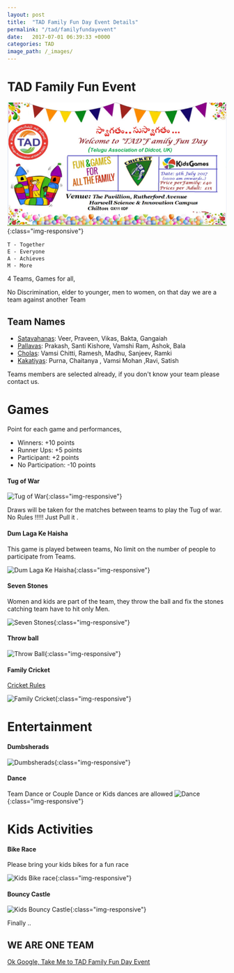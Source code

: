 ```yaml
---
layout: post
title:  "TAD Family Fun Day Event Details"
permalink: "/tad/familyfundayevent"
date:   2017-07-01 06:39:33 +0000
categories: TAD
image_path: /_images/
---
```

# TAD Family Fun Event

![TAD Family Fund Day](https://raw.githubusercontent.com/tadfamilyfunevent/tadfamilyfunevent.github.io/master/_images/familyfunddayevent.jpeg){:class="img-responsive"}

    T - Together
    E - Everyone
    A - Achieves
    M - More

4 Teams, Games for all,

No Discrimination, elder to younger, men to women, on that day we are a team against another Team

## Team Names
  -  [Satavahanas](https://en.wikipedia.org/wiki/Satavahana_dynasty): Veer, Praveen, Vikas, Bakta, Gangaiah
  -  [Pallavas](https://en.wikipedia.org/wiki/Pallava_dynasty): Prakash, Santi Kishore, Vamshi Ram, Ashok, Bala
  -  [Cholas](https://en.wikipedia.org/wiki/Chola_dynasty): Vamsi Chitti, Ramesh, Madhu, Sanjeev, Ramki
  -  [Kakatiyas](https://en.wikipedia.org/wiki/Kakatiya_dynasty): Purna, Chaitanya , Vamsi Mohan ,Ravi, Satish


Teams members are selected already, if you don't know your team please contact us.

# Games
 Point for each game and performances,

  - Winners:          +10 points
  - Runner Ups:       +5 points
  - Participant:      +2 points
  - No Participation: -10 points



#### Tug of War
![Tug of War](https://photos.travelblog.org/Photos/28984/129630/f/900611-tug-of-war-the-indian-side-0.jpg){:class="img-responsive"}

Draws will be taken for the matches between teams to play the Tug of war. No Rules !!!!! Just Pull it .

#### Dum Laga Ke Haisha
This game is played between teams, No limit on the number of people to participate from Teams.

![Dum Laga Ke Haisha](http://images.mid-day.com/images/2015/feb/25Bhumi-Ayushmann.jpg){:class="img-responsive"}



#### Seven Stones
Women and kids are part of the team, they throw the ball and fix the stones catching team have to hit only Men.

![Seven Stones](https://blog.compassion.com/wp-content/uploads/2012/08/traditional-game-in-india-seven-stones-stacking.jpg){:class="img-responsive"}

#### Throw ball

![Throw Ball](http://i.dawn.com/large/2015/09/55f09107310fa.jpg){:class="img-responsive"}

#### Family Cricket

[Cricket Rules][cricket_rules]

![Family Cricket](https://s-media-cache-ak0.pinimg.com/736x/3a/73/92/3a7392cd2a45358f55fd2c177232b419.jpg){:class="img-responsive"}

# Entertainment

#### Dumbsherads

![Dumbsherads](https://i.ytimg.com/vi/2bufRbUjhDc/maxresdefault.jpg){:class="img-responsive"}

#### Dance

Team Dance or Couple Dance or Kids dances are allowed
![Dance](https://my.selkirk.ca/media/myselkirkca/myselkirkforstaff/ourselkirk/news/2014/june/selkirk-college-international-bhangra-dance-500x400.jpg){:class="img-responsive"}


# Kids Activities

#### Bike Race
Please bring your kids bikes for a fun race

![Kids Bike race](https://havefunbiking.com/wp-content/uploads/NSBike2013kids4.jpg){:class="img-responsive"}

#### Bouncy Castle

![Kids Bouncy Castle](http://www.asortofdiary.com/upload/Bouncy_Castle.jpg){:class="img-responsive"}



Finally ..

##  WE ARE ONE TEAM

[Ok Google, Take Me to TAD Family Fun Day Event](https://www.google.co.uk/maps/dir//OX11+0DF,+Didcot/@51.5799284,-1.3186994,17z/data=!4m8!4m7!1m0!1m5!1m1!1s0x4876ba176b688b2f:0xe2b2eea3d8206764!2m2!1d-1.3165054!2d51.5799251)


[cricket_rules]:https://tadfamilyfunevent.github.io/tad/familyfundayeventCricket

